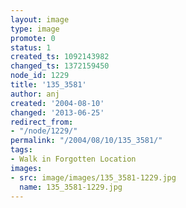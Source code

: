 ```yaml
---
layout: image
type: image
promote: 0
status: 1
created_ts: 1092143982
changed_ts: 1372159450
node_id: 1229
title: '135_3581'
author: anj
created: '2004-08-10'
changed: '2013-06-25'
redirect_from:
- "/node/1229/"
permalink: "/2004/08/10/135_3581/"
tags:
- Walk in Forgotten Location
images:
- src: image/images/135_3581-1229.jpg
  name: 135_3581-1229.jpg
---
```


